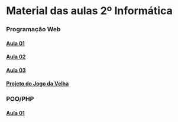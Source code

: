 # Material das aulas 2º Informática


### Programação Web

#### [Aula 01](https://github.com/devmatheusguerra/2-info-2023/tree/main/PROG%20WEB/aula%2001 "Aula 01")

#### [Aula 02](https://github.com/devmatheusguerra/2-info-2023/tree/main/PROG%20WEB/aula%2002 "Aula 02")

#### [Aula 03](https://github.com/devmatheusguerra/2-info-2023/tree/main/PROG%20WEB/aula%2003 "Aula 03")

#### [Projeto do Jogo da Velha](https://github.com/devmatheusguerra/2-info-2023/tree/main/PROG%20WEB/jogo-da-velha "Projeto do Jogo da Velha")


### POO/PHP

#### [Aula 01](https://github.com/devmatheusguerra/2-info-2023/tree/main/POO%20PHP/Aula%2001 "Aula 01")
